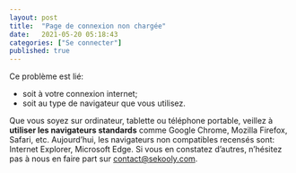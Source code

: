 ```yaml
---
layout: post
title:  "Page de connexion non chargée"
date:   2021-05-20 05:18:43
categories: ["Se connecter"]
published: true
---
```


Ce problème est lié:  
- soit à votre connexion internet;
- soit au type de navigateur que vous utilisez.  

Que vous soyez sur ordinateur, tablette ou téléphone portable, veillez à **utiliser les navigateurs standards** comme Google Chrome, Mozilla Firefox, Safari, etc. Aujourd’hui, les navigateurs non compatibles recensés sont: Internet Explorer, Microsoft Edge. Si vous en constatez d’autres, n’hésitez pas à nous en faire part sur [contact@sekooly.com](mailto:contact@sekooly.com).